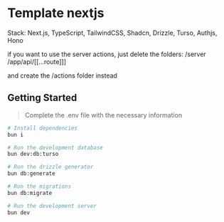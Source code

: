 # Template nextjs

Stack: Next.js, TypeScript, TailwindCSS, Shadcn, Drizzle, Turso, Authjs, Hono

if you want to use the server actions, just delete the folders:
/server
/app/api/[[...route]]]

and create the /actions folder instead

## Getting Started

> Complete the .env file with the necessary information

```bash
# Install dependencies
bun i

# Run the development database
bun dev:db:turso

# Run the drizzle generator
bun db:generate

# Run the migrations
bun db:migrate

# Run the development server
bun dev
```
